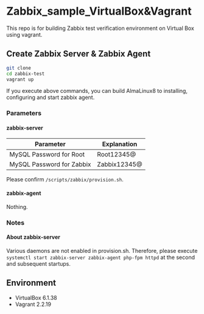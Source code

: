 # Zabbix_sample_VirtualBox&Vagrant
This repo is for building Zabbix test verification environment on Virtual Box using vagrant.

## Create Zabbix Server & Zabbix Agent

```bash
git clone 
cd zabbix-test
vagrant up
```

If you execute above commands, you can build AlmaLinux8 to installing, configuring and start zabbix agent.

### Parameters
#### zabbix-server

| Parameter | Explanation |
| ---- | ---- |
| MySQL Password for Root | Root12345@ |
| MySQL Password for Zabbix| Zabbix12345@ |

Please confirm ``/scripts/zabbix/provision.sh``.

#### zabbix-agent

Nothing.

### Notes
#### About zabbix-server
Various daemons are not enabled in provision.sh. 
Therefore, please execute ``systemctl start zabbix-server zabbix-agent php-fpm httpd`` at the second and subsequent startups.

## Environment
* VirtualBox 6.1.38
* Vagrant 2.2.19